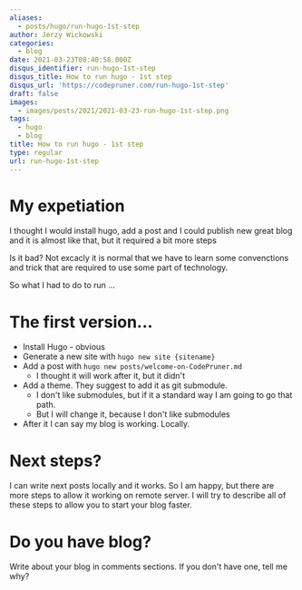 ```yaml
---
aliases:
  - posts/hugo/run-hugo-1st-step
author: Jerzy Wickowski
categories:
  - blog
date: 2021-03-23T08:40:58.000Z
disqus_identifier: run-hugo-1st-step
disqus_title: How to run hugo - 1st step
disqus_url: 'https://codepruner.com/run-hugo-1st-step'
draft: false
images:
  - images/posts/2021/2021-03-23-run-hugo-1st-step.png
tags:
  - hugo
  - blog
title: How to run hugo - 1st step
type: regular
url: run-hugo-1st-step
---
```


# My expetiation
I thought I would install hugo, add a post and I could publish new great blog and it is almost like that, but it required a bit more steps 

Is it bad? Not excacly it is normal that we have to learn some convenctions and trick that are required to use some part of technology.

So what I had to do to run ... 

# The first version... 
* Install Hugo - obvious
* Generate a new site with `hugo new site {sitename}`
* Add a post with `hugo new posts/welcome-on-CodePruner.md`
  * I thought it will work after it, but it didn't
* Add a theme. They suggest to add it as git submodule. 
  * I don't like submodules, but if it a standard way I am going to go that path.
  * But I will change it, because I don't like submodules
* After it I can say my blog is working. Locally. 

# Next steps?
I can write next posts locally and it works. So I am happy, but there are more steps to allow it working on remote server. I will try to describe all of these steps to allow you to start your blog faster.

# Do you have blog?
Write about your blog in comments sections. If you don't have one, tell me why?



